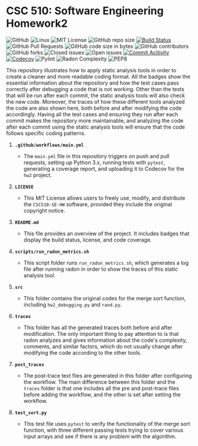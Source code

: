 # CSC 510: Software Engineering Homework2

![GitHub](https://img.shields.io/badge/Language-Python-blue.svg)
![Linux](https://img.shields.io/badge/Linux-FCC624?style=flat&logo=linux&logoColor=black) 
![MIT License](https://img.shields.io/badge/License-MIT-red.svg) 
![GitHub repo size](https://img.shields.io/github/repo-size/CSC510-SE-HW/hw2) 
[![Build Status](https://github.com/CSC510-SE-HW/hw2/actions/workflows/main.yml/badge.svg)](https://github.com/CSC510-SE-HW/hw2/actions)
![GitHub Pull Requests](https://img.shields.io/github/issues-pr/CSC510-SE-HW/hw2) 
![GitHub code size in bytes](https://img.shields.io/github/languages/code-size/CSC510-SE-HW/hw2) 
![GitHub contributors](https://img.shields.io/github/contributors/CSC510-SE-HW/hw2) 
![GitHub forks](https://img.shields.io/github/forks/CSC510-SE-HW/hw2)
![Closed issues](https://img.shields.io/github/issues-closed-raw/CSC510-SE-HW/hw2?color=bright-green)
![Open issues](https://img.shields.io/github/issues-raw/CSC510-SE-HW/hw2)
[![Commit Acitivity](https://img.shields.io/github/commit-activity/m/CSC510-SE-HW/hw2)](https://github.com/CSC510-SE-HW/hw2)
[![Codecov](https://codecov.io/gh/CSC510-SE-HW/hw2/branch/main/graph/badge.svg)](https://codecov.io/gh/CSC510-SE-HW/hw2)
![Pylint](https://img.shields.io/badge/linting-pylint-yellowgreen)
![Radon Complexity](https://img.shields.io/badge/code%20complexity-radon%20A-brightgreen)
![PEP8](https://img.shields.io/badge/code%20style-autopep8-blue)


This repository illustrates how to apply static analysis tools in order to create a cleaner and more readable coding format. All the badges show the essential information about the repository and how the test cases pass correctly after debugging a code that is not working.
Other than the tests that will be run after each commit, the static analysis tools will also check the new code. Moreover, the traces of how these different tools analyzed the code are also shown here, both before and after modifying the code accordingly. Having all the test cases and ensuring they run after each commit makes the repository more maintainable, and analyzing the code after each commit using the static analysis tools will ensure that the code follows specific coding patterns.


1. **`.github/workflows/main.yml`**
   - The `main.yml` file in this repository triggers on push and pull requests, setting up Python 3.x, running tests with `pytest`, generating a coverage report, and uploading it to Codecov for the `hw2` project.

2. **`LICENSE`**
   - This MIT License allows users to freely use, modify, and distribute the `CSC510-SE-HW` software, provided they include the original copyright notice. 

3. **`README.md`**
   - This file provides an overview of the project. It includes badges that display the build status, license, and code coverage.

4. **`scripts/run_radon_metrics.sh`**
   - This script folder runs `run_radon_metrics.sh`, which generates a log file after running radon in order to show the traces of this static analysis tool.
5. **`src`**
   - This folder contains the original codes for the merge sort function, including `hw2_debugging.py` and `rand.py`.
6. **`traces`**
   - This folder has all the generated traces both before and after modification. The only important thing to pay attention to is that radon analyzes and gives information about the code's complexity, comments, and similar factors, which do not usually change after modifying the code according to the other tools.
7. **`post_traces`**
   - The post-trace text files are generated in this folder after configuring the workflow. The main difference between this folder and the `traces` folder is that one includes all the pre and post-trace files before adding the workflow, and the other is set after setting the workflow.
8. **`test_sort.py`**
   - This test file uses `pytest` to verify the functionality of the merge sort function, with three different passing tests trying to cover various input arrays and see if there is any problem with the algorithm.
